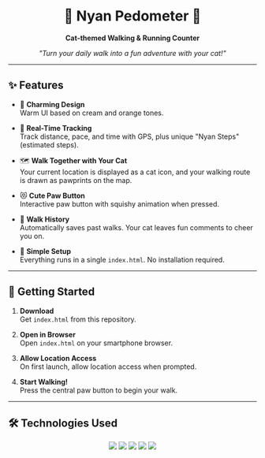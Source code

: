 <div align="center">

# 🐾 Nyan Pedometer 🐾  
**Cat-themed Walking & Running Counter**

</div>

<p align="center">
  <i>"Turn your daily walk into a fun adventure with your cat!"</i>
</p>

---

## ✨ Features

- 🐾 **Charming Design**  
  Warm UI based on cream and orange tones.  

- 🏃 **Real-Time Tracking**  
  Track distance, pace, and time with GPS, plus unique "Nyan Steps" (estimated steps).  

- 🗺️ **Walk Together with Your Cat**  
  Your current location is displayed as a cat icon, and your walking route is drawn as pawprints on the map.  

- 😻 **Cute Paw Button**  
  Interactive paw button with squishy animation when pressed.  

- 📔 **Walk History**  
  Automatically saves past walks. Your cat leaves fun comments to cheer you on.  

- 📁 **Simple Setup**  
  Everything runs in a single `index.html`. No installation required.  

---

## 🚀 Getting Started

1. **Download**  
   Get `index.html` from this repository.  

2. **Open in Browser**  
   Open `index.html` on your smartphone browser.  

3. **Allow Location Access**  
   On first launch, allow location access when prompted.  

4. **Start Walking!**  
   Press the central paw button to begin your walk.  

---

## 🛠️ Technologies Used

<p align="center">
  <img src="https://img.shields.io/badge/HTML5-E34F26?style=for-the-badge&logo=html5&logoColor=white">
  <img src="https://img.shields.io/badge/CSS3-1572B6?style=for-the-badge&logo=css3&logoColor=white">
  <img src="https://img.shields.io/badge/Tailwind_CSS-38B2AC?style=for-the-badge&logo=tailwind-css&logoColor=white">
  <img src="https://img.shields.io/badge/JavaScript-F7DF1E?style=for-the-badge&logo=javascript&logoColor=black">
  <img src="https://img.shields.io/badge/Leaflet.js-199900?style=for-the-badge&logo=leaflet&logoColor=white">
</p>

